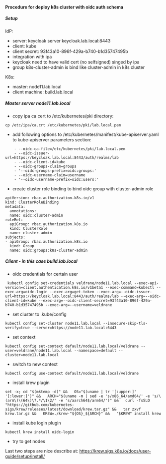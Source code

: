 #### Procedure for deploy k8s cluster with oidc auth schema

##### Setup

IdP: 
  - server: keycloak server keycloak.lab.local:8443
  - client: kube
  - client secret: 93f43a10-896f-429a-b740-b1d35747495b
  - integration with ipa
  - keycloak need to have valid cert (no selfsigned) singed by ipa
  - group k8s-cluster-admin is bind like cluster-admin in k8s cluster

K8s:
  - master: node11.lab.local
  - client machine: build.lab.local

##### Master server node11.lab.local

- copy ipa ca cert to /etc/kubernetes/pki directory:

```
cp /etc/ipa/ca.crt /etc/kubernetes/pki/lab.local.pem
```

- add following options to /etc/kubernetes/manifest/kube-apiserver.yaml to kube-apiserver parameters section:

```
    - --oidc-ca-file=/etc/kubernetes/pki/lab.local.pem
    - --oidc-issuer-url=https://keycloak.lab.local:8443/auth/realms/lab
    - --oidc-client-id=kube
    - --oidc-groups-claim=groups
    - '--oidc-groups-prefix=oidc:groups:'
    - --oidc-username-claim=username
    - '--oidc-username-prefix=oidc:users:'
```

- create cluster role binding to bind oidc group with cluster-admin role

```
apiVersion: rbac.authorization.k8s.io/v1
kind: ClusterRoleBinding
metadata:
  annotations:
  name: oidc:cluster-admin
roleRef:
  apiGroup: rbac.authorization.k8s.io
  kind: ClusterRole
  name: cluster-admin
subjects:
- apiGroup: rbac.authorization.k8s.io
  kind: Group
  name: oidc:groups:k8s-cluster-admin
```

##### Client - in this case build.lab.local

- oidc credentials for certain user

```
 kubectl config set-credentials veldrane/node11.lab.local --exec-api-version=client.authentication.k8s.io/v1beta1 --exec-command=kubectl --exec-arg=oidc-login --exec-arg=get-token --exec-arg=--oidc-issuer-url=https://keycloak.lab.local:8443/auth/realms/lab --exec-arg=--oidc-client-id=kube --exec-arg=--oidc-client-secret=93f43a10-896f-429a-b740-b1d35747495b --exec-arg=--username=veldrane
```


- set cluster to .kube/config

```
kubectl config set-cluster node11.lab.local --insecure-skip-tls-verify=true --server=https://node11.lab.local:6443
```

- set context 

```
kubectl config set-context default/node11.lab.local/veldrane --user=veldrane/node11.lab.local --namespace=default --cluster=node11.lab.local
```

- switch to new context

```
kubectl config use-context default/node11.lab.local/veldrane
```

- install krew plugin

```
set -x; cd "$(mktemp -d)" &&   OS="$(uname | tr '[:upper:]' '[:lower:]')" &&   ARCH="$(uname -m | sed -e 's/x86_64/amd64/' -e 's/\(arm\)\(64\)\?.*/\1\2/' -e 's/aarch64$/arm64/')" &&   curl -fsSLO "https://github.com/kubernetes-sigs/krew/releases/latest/download/krew.tar.gz" &&   tar zxvf krew.tar.gz &&   KREW=./krew-"${OS}_${ARCH}" &&   "$KREW" install krew
```

- install kube login plugin

```
kubectl krew install oidc-login
```

- try to get nodes


Last two steps are nice describe at: https://krew.sigs.k8s.io/docs/user-guide/setup/install/
